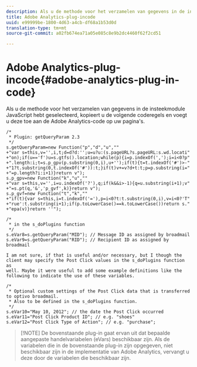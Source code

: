 ```yaml
---
description: Als u de methode voor het verzamelen van gegevens in de insteekmodule JavaScript hebt geselecteerd, kopieert u de volgende coderegels en voegt u deze toe aan de Adobe Analytics-code op uw pagina's.
title: Adobe Analytics-plug-incode
uuid: e99999be-1800-4d63-a4cb-df68a1b53d0d
translation-type: tm+mt
source-git-commit: a02fb674ea71a05e085c8e9b2dc4460f62f2cd51

---
```



# Adobe Analytics-plug-incode{#adobe-analytics-plug-in-code}

Als u de methode voor het verzamelen van gegevens in de insteekmodule JavaScript hebt geselecteerd, kopieert u de volgende coderegels en voegt u deze toe aan de Adobe Analytics-code op uw pagina&#39;s.

```
/* 
 * Plugin: getQueryParam 2.3 
 */ 
s.getQueryParam=new Function("p","d","u","" 
+"var s=this,v='',i,t;d=d?d:'';u=u?u:(s.pageURL?s.pageURL:s.wd.locati" 
+"on);if(u=='f')u=s.gtfs().location;while(p){i=p.indexOf(',');i=i<0?p" 
+".length:i;t=s.p_gpv(p.substring(0,i),u+'');if(t){t=t.indexOf('#')>-" 
+"1?t.substring(0,t.indexOf('#')):t;}if(t)v+=v?d+t:t;p=p.substring(i=" 
+"=p.length?i:i+1)}return v"); 
s.p_gpv=new Function("k","u","" 
+"var s=this,v='',i=u.indexOf('?'),q;if(k&&i>-1){q=u.substring(i+1);v" 
+"=s.pt(q,'&','p_gvf',k)}return v"); 
s.p_gvf=new Function("t","k","" 
+"if(t){var s=this,i=t.indexOf('='),p=i<0?t:t.substring(0,i),v=i<0?'T" 
+"rue':t.substring(i+1);if(p.toLowerCase()==k.toLowerCase())return s." 
+"epa(v)}return ''"); 
 
/* 
 * in the s_doPlugins function 
 */ 
s.eVar8=s.getQueryParam("MID"); // Message ID as assigned by broadmail 
s.eVar9=s.getQueryParam("RID"); // Recipient ID as assigned by broadmail 
 
I am not sure, if that is useful and/or necessary, but I though the  
client may specify the Post Click values in the s_doPlugins function as  
well. Maybe it were useful to add some example definitions like the  
following to indicate the use of these variables.
 
/* 
 * Optional custom settings of the Post Click data that is transferred to optivo broadmail.
 * Also to be defined in the s_doPlugins function.
 */ 
s.eVar10="May 10, 2012"; // the date the Post Click occurred 
s.eVar11="Post Click Product ID"; // e.g. "shoes" 
s.eVar12="Post Click Type of Action"; // e.g. "purchase"; 
```

> [!NOTE] De bovenstaande plug-in gaat ervan uit dat bepaalde aangepaste handelvariabelen (eVars) beschikbaar zijn. Als de variabelen die in de bovenstaande plug-in zijn opgegeven, niet beschikbaar zijn in de implementatie van Adobe Analytics, vervangt u deze door de variabelen die beschikbaar zijn.

